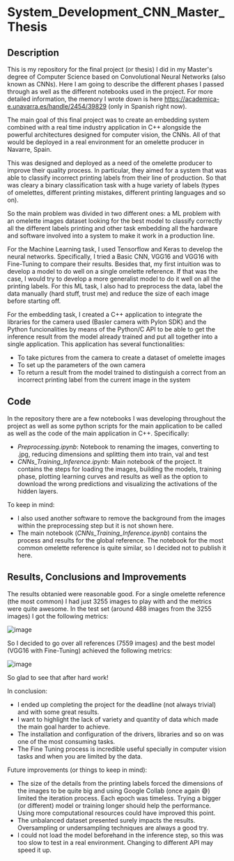 # System_Development_CNN_Master_Thesis

## Description
This is my repository for the final project (or thesis) I did in my Master's degree of Computer Science based on Convolutional Neural Networks (also known as CNNs).
Here I am going to describe the different phases I passed through as well as the different notebooks used in the project. For more detailed information, the memory I wrote down is here https://academica-e.unavarra.es/handle/2454/39829 (only in Spanish right now).

The main goal of this final project was to create an embedding system combined with a real time industry application in C++ alongside the powerful architectures designed for computer vision, the CNNs. All of that would be deployed in a real environment for an omelette producer in Navarre, Spain.

This was designed and deployed as a need of the omelette producer to improve their quality process. In particular, they aimed for a system that was able to classify incorrect printing labels from their line of production. So that was cleary a binary classification task with a huge variety of labels (types of omelettes, different printing mistakes, different printing languages and so on). 

So the main problem was divided in two different ones: a ML problem with an omelette images dataset looking for the best model to classify correctly all the different labels printing and other task embedding all the hardware and software involved into a system to make it work in a production line.

For the Machine Learning task, I used Tensorflow and Keras to develop the neural networks. Specifically, I tried a Basic CNN, VGG16 and VGG16 with Fine-Tuning to compare their results. Besides that, my first intuition was to develop a model to do well on a single omelette reference. If that was the case, I would try to develop a more generalist model to do it well on all the printing labels. For this ML task, I also had to preprocess the data, label the data manually (hard stuff, trust me) and reduce the size of each image before starting off.

For the embedding task, I created a C++ application to integrate the libraries for the camera used (Basler camera with Pylon SDK) and the Python funcionalities by means of the Python/C API to be able to get the inference result from the model already trained and put all together into a single application. This application has several functionalities:
+ To take pictures from the camera to create a dataset of omelette images
+ To set up the parameters of the own camera
+ To return a result from the model trained to distinguish a correct from an incorrect printing label from the current image in the system


## Code
In the repository there are a few notebooks I was developing throughout the project as well as some python scripts for the main application to be called as well as the code of the main application in C++. Specifically:
+ _Preprocessing.ipynb_: Notebook to renaming the images, converting to .jpg, reducing dimensions and splitting them into train, val and test
+ _CNNs_Training_Inference.ipynb_: Main notebook of the project. It contains the steps for loading the images, building the models, training phase, plotting learning curves and results as well as the option to download the wrong predictions and visualizing the activations of the hidden layers. 

To keep in mind:
+ I also used another software to remove the background from the images within the preprocessing step but it is not shown here.
+ The main notebook (_CNNs_Training_Inference.ipynb_) contains the process and results for the global reference. The notebook for the most common omelette reference is quite similar, so I decided not to publish it here.

## Results, Conclusions and Improvements
The results obtanied were reasonable good. For a single omelette reference (the most common) I had just 3255 images to play with and the metrics were quite awesome. In the test set (around 488 images from the 3255 images) I got the following metrics:

![image](https://user-images.githubusercontent.com/18461107/135482957-b78f9bf9-152a-4674-8c6b-e8cde18ccc89.png)

So I decided to go over all references (7559 images) and the best model (VGG16 with Fine-Tuning) achieved the following metrics:

![image](https://user-images.githubusercontent.com/18461107/135483014-e324df3e-d280-40eb-b610-db2f80b6a551.png)


So glad to see that after hard work!

In conclusion:
+ I ended up completing the project for the deadline (not always trivial) and with some great results.
+ I want to highlight the lack of variety and quantity of data which made the main goal harder to achieve.
+ The installation and configuration of the drivers, libraries and so on was one of the most consuming tasks.
+ The Fine Tuning process is incredible useful specially in computer vision tasks and when you are limited by the data.

Future improvements (or things to keep in mind):
+ The size of the details from the printing labels forced the dimensions of the images to be quite big and using Google Collab (once again 😅) limited the iteration process. Each epoch was timeless. Trying a bigger (or different) model or training longer should help the performance. Using more computational resources could have improved this point.
+ The unbalanced dataset presented surely impacts the results. Oversampling or undersampling techniques are always a good try.
+ I could not load the model beforehand in the inference step, so this was too slow to test in a real environment. Changing to different API may speed it up.
